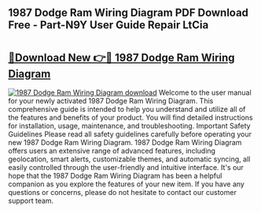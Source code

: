 ## 1987 Dodge Ram Wiring Diagram PDF Download Free - Part-N9Y User Guide Repair LtCia

# <h2><a href="http://dfj33s.blite.top/?on=1987+Dodge+Ram+Wiring+Diagram">🔗Download New 👉🔴 1987 Dodge Ram Wiring Diagram</a></h2>

[![1987 Dodge Ram Wiring Diagram download](https://i.imgur.com/lujVjoI.png)](http://dfj33s.blite.top/?on=1987+Dodge+Ram+Wiring+Diagram)
Welcome to the user manual for your newly activated 1987 Dodge Ram Wiring Diagram. This comprehensive guide is intended to help you understand and utilize all of the features and benefits of your product. You will find detailed instructions for installation, usage, maintenance, and troubleshooting. Important Safety Guidelines Please read all safety guidelines carefully before operating your new 1987 Dodge Ram Wiring Diagram. 1987 Dodge Ram Wiring Diagram offers users an extensive range of advanced features, including geolocation, smart alerts, customizable themes, and automatic syncing, all easily controlled through the user-friendly and intuitive interface. It's our hope that the 1987 Dodge Ram Wiring Diagram has been a helpful companion as you explore the features of your new item. If you have any questions or concerns, please do not hesitate to contact our customer support team.
